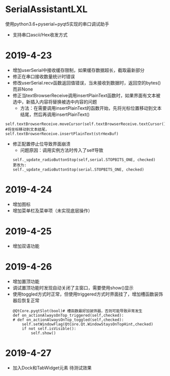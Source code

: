 # SerialAssistantLXL
使用python3.6+pyserial+pyqt5实现的串口调试助手

- 支持串口ascii/Hex收发方式

# 2019-4-23
- 增加userSerial中接收缓存限制，如果缓存数据超长，截取最新部分
- 修正在串口接收数量统计时错误
- 修改userSerial.recv函数返回值错误，当未接收到数据时，返回空的bytes()而非None
- 修正当textBrowserReceive调用insertPlainText函数时，如果界面有文本被选中，新插入内容将替换被选中内容的问题
    - 方法：在需要调用insertPlainText的函数开始，先将光标位置移动到文本结尾，然后再调用insertPlainText()
```
self.textBrowserReceive.moveCursor(self.textBrowserReceive.textCursor().End)    #将坐标移动到文本结尾，
self.textBrowserReceive.insertPlainText(strHexBuf)
```
- 修正配置停止位导致界面崩溃
    - 问题原因：调用实例方法时传入了self导致
    ```
    self._update_radioButtonStop(self,serial.STOPBITS_ONE, checked)
    更改为:
    self._update_radioButtonStop(serial.STOPBITS_ONE, checked)
    ```
# 2019-4-24
- 增加图标
- 增加菜单栏及菜单项（未实现底层操作）

# 2019-4-25
- 增加双语功能

# 2019-4-26
- 增加置顶功能
- 调试置顶功能时发现自动关闭了主窗口，需要使用show()显示
- 使用toggled方式时正常，但使用triggered方式时界面挂了，增加槽函数装饰器后恢复正常
    ```
    @QtCore.pyqtSlot(bool)# 槽函数最好加装饰器，否则可能导致异常发生
    def on_actionAlwaysOnTop_triggered(self,checked):
    # def on_actionAlwaysOnTop_toggled(self,checked):
        self.setWindowFlag(QtCore.Qt.WindowStaysOnTopHint,checked)
        if not self.isVisible():
            self.show()
    ```
# 2019-4-27
- 加入Dock和TabWidget元素 待测试效果